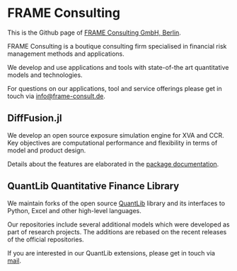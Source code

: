 # FRAME Consulting

This is the Github page of [FRAME Consulting GmbH, Berlin](https://frame-consult.de/).

FRAME Consulting is a boutique consulting firm specialised in financial risk management methods and applications.

We develop and use applications and tools with state-of-the art quantitative models and technologies.

For questions on our applications, tool and service offerings please get in touch via [info@frame-consult.de](mailto:info@frame-consult.de?subject=[GitHub]).

## DiffFusion.jl

We develop an open source exposure simulation engine for XVA and CCR. Key objectives are computational performance and flexibility in terms of model and product design.

Details about the features are elaborated in the [package documentation](https://frame-consulting.github.io/DiffFusion.jl/dev/pages/overview/).

## QuantLib Quantitative Finance Library

We maintain forks of the open source [QuantLib](https://www.quantlib.org/) library and its interfaces to Python, Excel and other high-level languages.

Our repositories include several additional models which were developed as part of research projects. The additions are rebased on the recent releases of the official repositories.

If you are interested in our QuantLib extensions, please get in touch via [mail](mailto:info@frame-consult.de?subject=[GitHub]).
